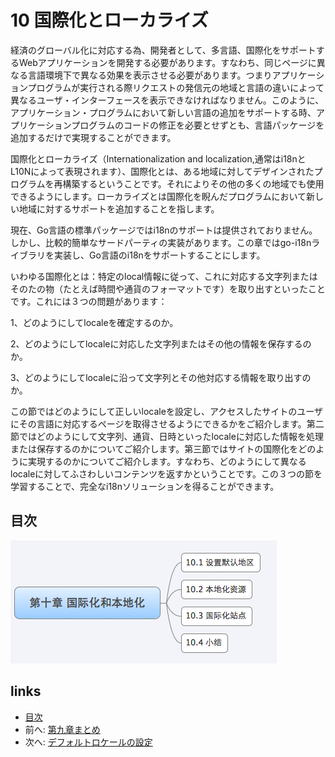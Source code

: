 # 10 国際化とローカライズ
経済のグローバル化に対応する為、開発者として、多言語、国際化をサポートするWebアプリケーションを開発する必要があります。すなわち、同じページに異なる言語環境下で異なる効果を表示させる必要があります。つまりアプリケーションプログラムが実行される際リクエストの発信元の地域と言語の違いによって異なるユーザ・インターフェースを表示できなければなりません。このように、アプリケーション・プログラムにおいて新しい言語の追加をサポートする時、アプリケーションプログラムのコードの修正を必要とせずとも、言語パッケージを追加するだけで実現することができます。

国際化とローカライズ（Internationalization and localization,通常はi18nとL10Nによって表現されます）、国際化とは、ある地域に対してデザインされたプログラムを再構築するということです。それによりその他の多くの地域でも使用できるようにします。ローカライズとは国際化を睨んだプログラムにおいて新しい地域に対するサポートを追加することを指します。

現在、Go言語の標準パッケージではi18nのサポートは提供されておりません。しかし、比較的簡単なサードパーティの実装があります。この章ではgo-i18nライブラリを実装し、Go言語のi18nをサポートすることにします。

いわゆる国際化とは：特定のlocal情報に従って、これに対応する文字列またはそのたの物（たとえば時間や通貨のフォーマットです）を取り出すといったことです。これには３つの問題があります：

1、どのようにしてlocaleを確定するのか。

2、どのようにしてlocaleに対応した文字列またはその他の情報を保存するのか。

3、どのようにしてlocaleに沿って文字列とその他対応する情報を取り出すのか。

この節ではどのようにして正しいlocaleを設定し、アクセスしたサイトのユーザにその言語に対応するページを取得させるようにできるかをご紹介します。第二節ではどのようにして文字列、通貨、日時といったlocaleに対応した情報を処理または保存するのかについてご紹介します。第三節ではサイトの国際化をどのように実現するのかについてご紹介します。すなわち、どのようにして異なるlocaleに対してふさわしいコンテンツを返すかということです。この３つの節を学習することで、完全なi18nソリューションを得ることができます。

## 目次

  ![](images/navi10.png?raw=true)

## links
   * [目次](<preface.md>)
   * 前へ: [第九章まとめ](<09.7.md>)
   * 次へ: [デフォルトロケールの設定](<10.1.md>)
